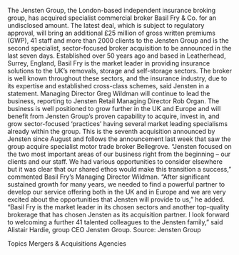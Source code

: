 The Jensten Group, the London-based independent insurance broking group, has acquired specialist commercial broker Basil Fry & Co. for an undisclosed amount.
The latest deal, which is subject to regulatory approval, will bring an additional £25 million of gross written premiums (GWP), 41 staff and more than 2000 clients to the Jensten Group and is the second specialist, sector-focused broker acquisition to be announced in the last seven days.
Established over 50 years ago and based in Leatherhead, Surrey, England, Basil Fry is the market leader in providing insurance solutions to the UK’s removals, storage and self-storage sectors. The broker is well known throughout these sectors, and the insurance industry, due to its expertise and established cross-class schemes, said Jensten in a statement.
Managing Director Greg Wildman will continue to lead the business, reporting to Jensten Retail Managing Director Rob Organ. The business is well positioned to grow further in the UK and Europe and will benefit from Jensten Group’s proven capability to acquire, invest in, and grow sector-focused ‘practices’ having several market leading specialisms already within the group.
This is the seventh acquisition announced by Jensten since August and follows the announcement last week that saw the group acquire specialist motor trade broker Bellegrove.
“Jensten focused on the two most important areas of our business right from the beginning – our clients and our staff. We had various opportunities to consider elsewhere but it was clear that our shared ethos would make this transition a success,” commented Basil Fry’s Managing Director Wildman.
“After significant sustained growth for many years, we needed to find a powerful partner to develop our service offering both in the UK and in Europe and we are very excited about the opportunities that Jensten will provide to us,” he added.
“Basil Fry is the market leader in its chosen sectors and another top-quality brokerage that has chosen Jensten as its acquisition partner. I look forward to welcoming a further 41 talented colleagues to the Jensten family,” said Alistair Hardie, group CEO Jensten Group.
Source: Jensten Group

Topics
Mergers & Acquisitions
Agencies
